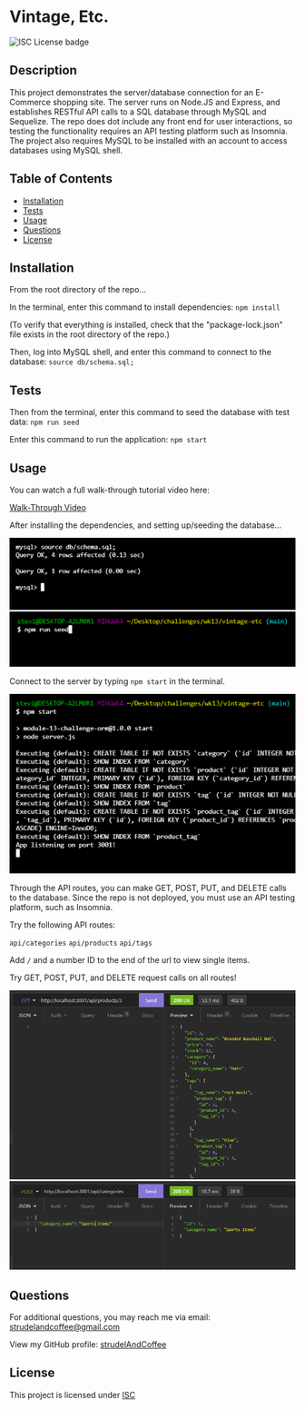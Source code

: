 # Vintage, Etc.

![ISC License badge](https://img.shields.io/badge/License-ISC-green)

## Description

This project demonstrates the server/database connection for an E-Commerce shopping site. The server runs on Node.JS and Express, and establishes RESTful API calls to a SQL database through MySQL and Sequelize. The repo does dot include any front end for user interactions, so testing the functionality requires an API testing platform such as Insomnia. The project also requires MySQL to be installed with an account to access databases using MySQL shell.

## Table of Contents

* [Installation](#installation)
* [Tests](#tests)
* [Usage](#usage)
* [Questions](#questions)
* [License](#license)

## Installation

From the root directory of the repo...

In the terminal, enter this command to install dependencies: `npm install`

(To verify that everything is installed, check that the "package-lock.json" file exists in the root directory of the repo.)

Then, log into MySQL shell, and enter this command to connect to the database: `source db/schema.sql;`

## Tests

Then from the terminal, enter this command to seed the database with test data: `npm run seed`

Enter this command to run the application: `npm start`

## Usage

You can watch a full walk-through tutorial video here:

[Walk-Through Video](https://drive.google.com/file/d/1PWM67MmnLHGFJ_JD7rQB9lzRvP95ipjg/view?usp=sharing)

After installing the dependencies, and setting up/seeding the database...

![Running MySQL commands in the command terminal](https://github.com/strudelAndCoffee/vintage-etc/blob/main/assets/images/demo-screencap-1.png)
![Running the seed database command in Git Bash](https://github.com/strudelAndCoffee/vintage-etc/blob/main/assets/images/demo-screencap-2.png)

Connect to the server by typing `npm start` in the terminal.

![Connecting to the server in Git Bash](https://github.com/strudelAndCoffee/vintage-etc/blob/main/assets/images/demo-screencap-3.png)

Through the API routes, you can make GET, POST, PUT, and DELETE calls to the database. Since the repo is not deployed, you must use an API testing platform, such as Insomnia.

Try the following API routes:

`api/categories`
`api/products`
`api/tags`

Add `/` and a number ID to the end of the url to view single items.

Try GET, POST, PUT, and DELETE request calls on all routes!

![Making a GET call to the API in Insomnia](https://github.com/strudelAndCoffee/vintage-etc/blob/main/assets/images/demo-screencap-4.png)
![Making a POST cal to the API in Insomnia](https://github.com/strudelAndCoffee/vintage-etc/blob/main/assets/images/demo-screencap-5.png)

## Questions

For additional questions, you may reach me via email: strudelandcoffee@gmail.com 

View my GitHub profile: [strudelAndCoffee](https://github.com/strudelAndCoffee)

## License

This project is licensed under [ISC](https://choosealicense.com/licenses/isc)
